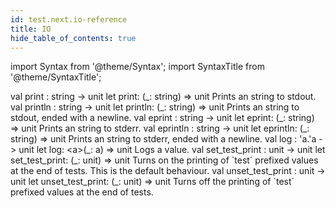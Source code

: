 ```yaml
---
id: test.next.io-reference
title: IO
hide_table_of_contents: true
---
```

import Syntax from '@theme/Syntax';
import SyntaxTitle from '@theme/SyntaxTitle';



<SyntaxTitle syntax="cameligo">
val print : string -&gt; unit
</SyntaxTitle>
<SyntaxTitle syntax="jsligo">
let print: (&#95;: string) =&gt; unit
</SyntaxTitle>
Prints an string to stdout.


<SyntaxTitle syntax="cameligo">
val println : string -&gt; unit
</SyntaxTitle>
<SyntaxTitle syntax="jsligo">
let println: (&#95;: string) =&gt; unit
</SyntaxTitle>
Prints an string to stdout, ended with a newline.


<SyntaxTitle syntax="cameligo">
val eprint : string -&gt; unit
</SyntaxTitle>
<SyntaxTitle syntax="jsligo">
let eprint: (&#95;: string) =&gt; unit
</SyntaxTitle>
Prints an string to stderr.


<SyntaxTitle syntax="cameligo">
val eprintln : string -&gt; unit
</SyntaxTitle>
<SyntaxTitle syntax="jsligo">
let eprintln: (&#95;: string) =&gt; unit
</SyntaxTitle>
Prints an string to stderr, ended with a newline.


<SyntaxTitle syntax="cameligo">
val log : &#39;a.&#39;a -&gt; unit
</SyntaxTitle>
<SyntaxTitle syntax="jsligo">
let log: &lt;a&gt;(&#95;: a) =&gt; unit
</SyntaxTitle>
Logs a value.


<SyntaxTitle syntax="cameligo">
val set&#95;test&#95;print : unit -&gt; unit
</SyntaxTitle>
<SyntaxTitle syntax="jsligo">
let set&#95;test&#95;print: (&#95;: unit) =&gt; unit
</SyntaxTitle>
Turns on the printing of `test` prefixed values at the end of
        tests. This is the default behaviour.


<SyntaxTitle syntax="cameligo">
val unset&#95;test&#95;print : unit -&gt; unit
</SyntaxTitle>
<SyntaxTitle syntax="jsligo">
let unset&#95;test&#95;print: (&#95;: unit) =&gt; unit
</SyntaxTitle>
Turns off the printing of `test` prefixed values at the end of
        tests.
